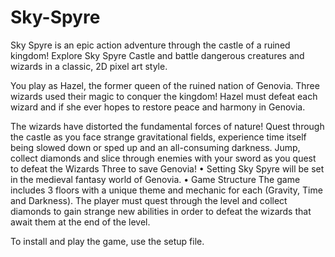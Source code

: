 # Sky-Spyre
Sky Spyre is an epic action adventure through the castle of a ruined kingdom! Explore Sky
Spyre Castle and battle dangerous creatures and wizards in a classic, 2D pixel art style.

You play as Hazel, the former queen of the ruined nation of Genovia. Three wizards used
their magic to conquer the kingdom! Hazel must defeat each wizard and if she ever hopes
to restore peace and harmony in Genovia.

The wizards have distorted the fundamental forces of nature! Quest through the castle as
you face strange gravitational fields, experience time itself being slowed down or sped up
and an all-consuming darkness.
Jump, collect diamonds and slice through enemies with your sword as you quest to defeat
the Wizards Three to save Genovia!
• Setting
Sky Spyre will be set in the medieval fantasy world of Genovia.
• Game Structure
The game includes 3 floors with a unique theme and mechanic for each (Gravity, Time and
Darkness). The player must quest through the level and collect diamonds to gain strange
new abilities in order to defeat the wizards that await them at the end of the level.

To install and play the game, use the setup file.
